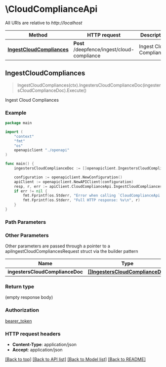 # \CloudComplianceApi

All URIs are relative to *http://localhost*

Method | HTTP request | Description
------------- | ------------- | -------------
[**IngestCloudCompliances**](CloudComplianceApi.md#IngestCloudCompliances) | **Post** /deepfence/ingest/cloud-compliance | Ingest Cloud Compliances



## IngestCloudCompliances

> IngestCloudCompliances(ctx).IngestersCloudComplianceDoc(ingestersCloudComplianceDoc).Execute()

Ingest Cloud Compliances



### Example

```go
package main

import (
    "context"
    "fmt"
    "os"
    openapiclient "./openapi"
)

func main() {
    ingestersCloudComplianceDoc := []openapiclient.IngestersCloudComplianceDoc{*openapiclient.NewIngestersCloudComplianceDoc()} // []IngestersCloudComplianceDoc |  (optional)

    configuration := openapiclient.NewConfiguration()
    apiClient := openapiclient.NewAPIClient(configuration)
    resp, r, err := apiClient.CloudComplianceApi.IngestCloudCompliances(context.Background()).IngestersCloudComplianceDoc(ingestersCloudComplianceDoc).Execute()
    if err != nil {
        fmt.Fprintf(os.Stderr, "Error when calling `CloudComplianceApi.IngestCloudCompliances``: %v\n", err)
        fmt.Fprintf(os.Stderr, "Full HTTP response: %v\n", r)
    }
}
```

### Path Parameters



### Other Parameters

Other parameters are passed through a pointer to a apiIngestCloudCompliancesRequest struct via the builder pattern


Name | Type | Description  | Notes
------------- | ------------- | ------------- | -------------
 **ingestersCloudComplianceDoc** | [**[]IngestersCloudComplianceDoc**](IngestersCloudComplianceDoc.md) |  | 

### Return type

 (empty response body)

### Authorization

[bearer_token](../README.md#bearer_token)

### HTTP request headers

- **Content-Type**: application/json
- **Accept**: application/json

[[Back to top]](#) [[Back to API list]](../README.md#documentation-for-api-endpoints)
[[Back to Model list]](../README.md#documentation-for-models)
[[Back to README]](../README.md)

